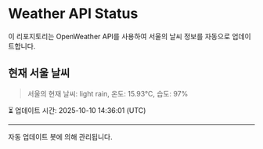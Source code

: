
# Weather API Status

이 리포지토리는 OpenWeather API를 사용하여 서울의 날씨 정보를 자동으로 업데이트합니다.

## 현재 서울 날씨
> 서울의 현재 날씨: light rain, 온도: 15.93°C, 습도: 97%

⏳ 업데이트 시간: 2025-10-10 14:36:01 (UTC)

---
자동 업데이트 봇에 의해 관리됩니다.
